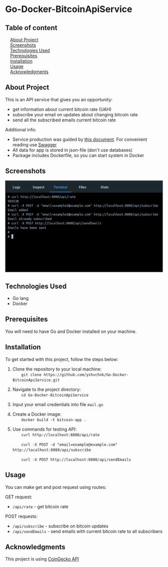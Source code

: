# Go-Docker-BitcoinApiService

## Table of content

&nbsp;&nbsp;&nbsp; [About Project](#about-project)\
&nbsp;&nbsp;&nbsp; [Screenshots](#screenshots)\
&nbsp;&nbsp;&nbsp; [Technologies Used](#technologies-used)\
&nbsp;&nbsp;&nbsp; [Prerequisites](#prerequisites)\
&nbsp;&nbsp;&nbsp; [Installation](#installation)\
&nbsp;&nbsp;&nbsp; [Usage](#usage)\
&nbsp;&nbsp;&nbsp; [Acknowledgments](#acknowledgments)

## About Project

This is an API service that gives you an opportunity:

- get information about current bitcoin rate (UAH)
- subscribe your email on updates about changing bitcoin rate
- send all the subscribed emails current bitcoin rate

Additional info:

- Service production was guided by [this document](https://github.com/AndriiPopovych/gses/blob/main/gses2swagger.yaml).
  For convenient reading use [Swagger](https://editor.swagger.io/.)
- All data for app is stored in json-file (don't use databases)
- Package includes Dockerfile, so you can start system in Docker

## Screenshots

![bitcoin-app_01](./screenshot/bitcoin-api_01.png)

## Technologies Used

- Go lang
- Docker

## Prerequisites

You will need to have Go and Docker installed on your machine.

## Installation

To get started with this project, follow the steps below:

1. Clone the repository to your local machine:\
   &nbsp;&nbsp;&nbsp;&nbsp;&nbsp;&nbsp; `git clone https://github.com/yshvchnk/Go-Docker-BitcoinApiService.git`

2. Navigate to the project directory:\
   &nbsp;&nbsp;&nbsp;&nbsp;&nbsp;&nbsp; `cd Go-Docker-BitcoinApiService`

3. Input your email credentials into file `mail.go`

4. Create a Docker image:\
   &nbsp;&nbsp;&nbsp;&nbsp;&nbsp;&nbsp; `docker build -t bitcoin-app .`

5. Use commands for testing API:\
   &nbsp;&nbsp;&nbsp;&nbsp;&nbsp;&nbsp; `curl http://localhost:8080/api/rate`

   &nbsp;&nbsp;&nbsp;&nbsp;&nbsp;&nbsp; `curl -X POST -d "email=example@example.com" http://localhost:8080/api/subscribe`

   &nbsp;&nbsp;&nbsp;&nbsp;&nbsp;&nbsp; `curl -X POST http://localhost:8080/api/sendEmails`

## Usage

You can make get and post request using routes:

GET request:

- `/api/rate` - get bitcoin rate

POST requests:

- `/api/subscribe` - subscribe on bitcoin updates
- `/api/sendEmails` - send emails with current bitcoin rate to all subscribers

## Acknowledgments

This project is using [CoinGecko API](https://www.coingecko.com/en/api)
